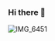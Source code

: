 ### Hi there 👋
![IMG_6451](https://user-images.githubusercontent.com/98308015/196576467-1189ec11-1731-418f-b094-e83aa1e3652a.jpg)

<!--
**CharlesMuvaka/CharlesMuvaka** is a ✨ _special_ ✨ repository because its `README.md` (this file) appears on your GitHub profile.

Here are some ideas to get you started:

- 🔭 I’m currently working on ...
- 🌱 I’m currently learning ...
- 👯 I’m looking to collaborate on ...
- 🤔 I’m looking for help with ...
- 💬 Ask me about ...
- 📫 How to reach me: ...
- 😄 Pronouns: ...
- ⚡ Fun fact: ...
-->

